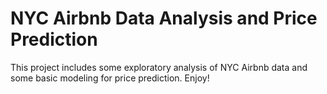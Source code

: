 # NYC Airbnb Data Analysis and Price Prediction

This project includes some exploratory analysis of NYC Airbnb data and some basic modeling for price prediction.
Enjoy!